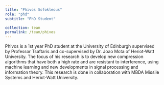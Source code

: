 ```yaml
---
title: "Phivos Sofokleous"
role: "phd"
subtitle: "PhD Student"

collection: team
permalink: /team/phivos
---
```

Phivos is a 1st year PhD student at the University of Edinburgh supervised by
Professor Tsaftaris and co-supervised by Dr. Joao Mota of Heriot-Watt
University. The focus of his research is to develop new compression algorithms
that have both a high rate and are resistant to interference, using machine
learning and new developments in signal processing and information theory. This
research is done in collaboration with MBDA Missile Systems and Heriot-Watt
University.
